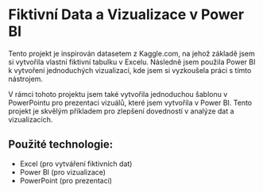 # Fiktivní Data a Vizualizace v Power BI

Tento projekt je inspirován datasetem z Kaggle.com, na jehož základě jsem si vytvořila vlastní fiktivní tabulku v Excelu. Následně jsem použila Power BI k vytvoření jednoduchých vizualizací, kde jsem si vyzkoušela práci s tímto nástrojem.

V rámci tohoto projektu jsem také vytvořila jednoduchou šablonu v PowerPointu pro prezentaci vizuálů, které jsem vytvořila v Power BI. Tento projekt je skvělým příkladem pro zlepšení dovedností v analýze dat a vizualizacích.

## Použité technologie:
- Excel (pro vytváření fiktivních dat)
- Power BI (pro vizualizace)
- PowerPoint (pro prezentaci)
